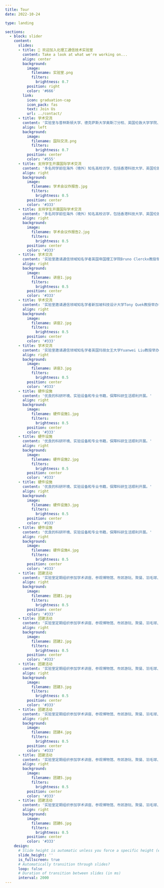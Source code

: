 ```yaml
---
title: Tour
date: 2022-10-24

type: landing

sections:
  - block: slider
    content:
      slides:
      - title: 👋 欢迎加入北理工通信技术实验室
        content: Take a look at what we're working on...
        align: center
        background:
          image:
            filename: 实验室.png
            filters:
              brightness: 0.7
          position: right
          color: '#666'
        link:
          icon: graduation-cap
          icon_pack: fas
          text: Join Us
          url: ../contact/
      - title: 学术交流
        content: '实验室与普林斯顿大学、德克萨斯大学奥斯汀分校、英国伦敦大学学院、南安普顿大学、加拿大阿尔伯塔大学、新加坡国立大学、香港科技大学、香港理工大学等多所知名高校长期保持学术交流。'
        align: left
        background:
          image:
            filename: 国际交流.png
            filters:
              brightness: 0.7
          position: center
          color: '#555'
      - title: 支持学生开展国际学术交流
        content: '多名同学前往海外（境外）知名高校访学，包括香港科技大学、英国伦敦玛丽女王大学、新加坡国立大学、新加坡科技设计大学、澳门大学、香港理工大学等。'
        align: right
        background:
          image:
            filename: 学术会议作报告.jpg
            filters:
              brightness: 0.5
          position: center
          color: '#333'
      - title: 支持学生开展国际学术交流
        content: '多名同学前往海外（境外）知名高校访学，包括香港科技大学、英国伦敦玛丽女王大学、新加坡国立大学、新加坡科技设计大学、澳门大学、香港理工大学等。'
        align: right
        background:
          image:
            filename: 学术会议作报告2.jpg
            filters:
              brightness: 0.5
          position: center
          color: '#333'
      - title: 学术交流
        content: '实验室邀请通信领域知名学者英国帝国理工学院Bruno Clerckx教授举办学术讲座。'
        align: right
        background:
          image:
            filename: 讲座1.jpg
            filters:
              brightness: 0.5
          position: center
          color: '#333'
      - title: 学术交流
        content: '实验室邀请通信领域知名学者新加坡科技设计大学Tony Quek教授举办学术讲座。'
        align: right
        background:
          image:
            filename: 讲座2.jpg
            filters:
              brightness: 0.5
          position: center
          color: '#333'
      - title: 学术交流
        content: '实验室邀请通信领域知名学者英国玛丽女王大学Yuanwei Liu教授举办学术讲座。'
        align: right
        background:
          image:
            filename: 讲座3.jpg
            filters:
              brightness: 0.5
          position: center
          color: '#333'
      - title: 硬件设施
        content: '优良的科研环境、实验设备和专业书籍，保障科研生活顺利开展。'
        align: right
        background:
          image:
            filename: 硬件设施1.jpg
            filters:
              brightness: 0.5
          position: center
          color: '#333'
      - title: 硬件设施
        content: '优良的科研环境、实验设备和专业书籍，保障科研生活顺利开展。'
        align: right
        background:
          image:
            filename: 硬件设施2.jpg
            filters:
              brightness: 0.5
          position: center
          color: '#333'
      - title: 硬件设施
        content: '优良的科研环境、实验设备和专业书籍，保障科研生活顺利开展。'
        align: right
        background:
          image:
            filename: 硬件设施3.jpg
            filters:
              brightness: 0.5
          position: center
          color: '#333'
      - title: 硬件设施
        content: '优良的科研环境、实验设备和专业书籍，保障科研生活顺利开展。'
        align: right
        background:
          image:
            filename: 硬件设施4.jpg
            filters:
              brightness: 0.5
          position: center
          color: '#333'
      - title: 团建活动
        content: '实验室定期组织参加学术讲座、参观博物馆、市郊游玩、聚餐、羽毛球、乒乓球运动等丰富的团建活动。。'
        align: right
        background:
          image:
            filename: 团建1.jpg
            filters:
              brightness: 0.5
          position: center
          color: '#333'
      - title: 团建活动
        content: '实验室定期组织参加学术讲座、参观博物馆、市郊游玩、聚餐、羽毛球、乒乓球运动等丰富的团建活动。。'
        align: right
        background:
          image:
            filename: 团建2.jpg
            filters:
              brightness: 0.5
          position: center
          color: '#333'
      - title: 团建活动
        content: '实验室定期组织参加学术讲座、参观博物馆、市郊游玩、聚餐、羽毛球、乒乓球运动等丰富的团建活动。。'
        align: right
        background:
          image:
            filename: 团建3.jpg
            filters:
              brightness: 0.5
          position: center
          color: '#333'
      - title: 团建活动
        content: '实验室定期组织参加学术讲座、参观博物馆、市郊游玩、聚餐、羽毛球、乒乓球运动等丰富的团建活动。。'
        align: right
        background:
          image:
            filename: 团建4.jpg
            filters:
              brightness: 0.5
          position: center
          color: '#333'
      - title: 团建活动
        content: '实验室定期组织参加学术讲座、参观博物馆、市郊游玩、聚餐、羽毛球、乒乓球运动等丰富的团建活动。'
        align: right
        background:
          image:
            filename: 团建5.jpg
            filters:
              brightness: 0.5
          position: center
          color: '#333'
      - title: 团建活动
        content: '实验室定期组织参加学术讲座、参观博物馆、市郊游玩、聚餐、羽毛球、乒乓球运动等丰富的团建活动。'
        align: right
        background:
          image:
            filename: 团建6.jpg
            filters:
              brightness: 0.5
          position: center
          color: '#333'
    design:
      # Slide height is automatic unless you force a specific height (e.g. '400px')
      slide_height: ''
      is_fullscreen: true
      # Automatically transition through slides?
      loop: false
      # Duration of transition between slides (in ms)
      interval: 2000
---
```

